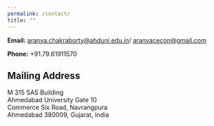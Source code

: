 ```yaml
---
permalink: /contact/
title: ""
---
```


<!-- Google tag (gtag.js) -->
<script async src="https://www.googletagmanager.com/gtag/js?id=G-XQNNHHYQ5D"></script>
<script>
  window.dataLayer = window.dataLayer || [];
  function gtag(){dataLayer.push(arguments);}
  gtag('js', new Date());

  gtag('config', 'G-XQNNHHYQ5D');
</script>


**Email:** [aranya.chakraborty@ahduni.edu.in](mailto:aranya.chakraborty@ahduni.edu.in)/ [aranyacecon@gmail.com](mailto:aranyacecon@gmail.com)  
<!-- aranya.chakraborty@mail.mcgill.ca / aranyacecon@gmail.com    -->
<!-- **Twitter:** [@aranyacecon](https://twitter.com/aranyacecon) -->
<!-- @aranyacecon   -->
**Phone:** +91.79.61911570   
  
## Mailing Address  
M 315 SAS Building  
Ahmedabad University Gate 10  
Commerce Six Road, Navrangpura  
Ahmedabad 380009, Gujarat, India
